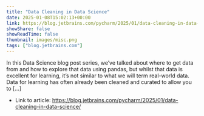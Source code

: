 ```yaml
---
title: "Data Cleaning in Data Science"
date: 2025-01-08T15:02:13+00:00
link: https://blog.jetbrains.com/pycharm/2025/01/data-cleaning-in-data-science/
showShare: false
showReadTime: false
thumbnail: images/misc.png
tags: ["blog.jetbrains.com"]
---
```

In this Data Science blog post series, we’ve talked about where to get data from and how to explore that data using pandas, but whilst that data is excellent for learning, it’s not similar to what we will term real-world data. Data for learning has often already been cleaned and curated to allow you to […]

- Link to article: https://blog.jetbrains.com/pycharm/2025/01/data-cleaning-in-data-science/
